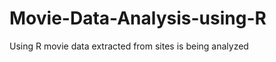 Movie-Data-Analysis-using-R
===========================

Using R movie data extracted from sites is being analyzed
